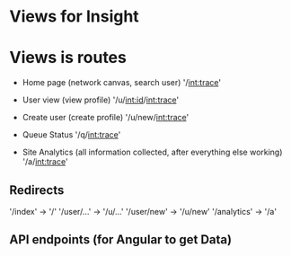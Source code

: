 # Views for Insight
# Views is routes

- Home page (network canvas, search user) '/<int:trace>'

- User view (view profile) '/u/<int:id>/<int:trace>'
- Create user (create profile) '/u/new/<int:trace>'

- Queue Status '/q/<int:trace>'
- Site Analytics (all information collected, after everything else working) '/a/<int:trace>'

## Redirects
'/index' -> '/'
'/user/...' -> '/u/...'
'/user/new' -> '/u/new'
'/analytics' -> '/a'

## API endpoints (for Angular to get Data)